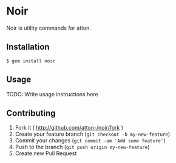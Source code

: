 # Noir

Noir is utility commands for atton.


## Installation

    $ gem install noir

## Usage

TODO: Write usage instructions here

## Contributing

1. Fork it ( http://github.com/atton-/noir/fork )
2. Create your feature branch (`git checkout -b my-new-feature`)
3. Commit your changes (`git commit -am 'Add some feature'`)
4. Push to the branch (`git push origin my-new-feature`)
5. Create new Pull Request
